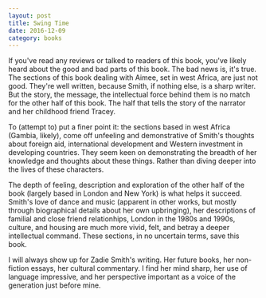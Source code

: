 ```yaml
---
layout: post
title: Swing Time
date: 2016-12-09
category: books
---
```


If you've read any reviews or talked to readers of this book, you've likely heard about the good and bad parts of this book. The bad news is, it's true. The sections of this book dealing with Aimee, set in west Africa, are just not good. They're well written, because Smith, if nothing else, is a sharp writer. But the story, the message, the intellectual force behind them is no match for the other half of this book. The half that tells the story of the narrator and her childhood friend Tracey.

To (attempt to) put a finer point it: the sections based in west Africa (Gambia, likely), come off unfeeling and demonstrative of Smith's thoughts about foreign aid, international development and Western investment in developing countries. They seem keen on demonstrating the breadth of her knowledge and thoughts about these things. Rather than diving deeper into the lives of these characters.

The depth of feeling, description and exploration of the other half of the book (largely based in London and New York) is what helps it succeed. Smith's love of dance and music (apparent in other works, but mostly through biographical details about her own upbringing), her descriptions of familial and close friend relationhips, London in the 1980s and 1990s, culture, and housing are much more vivid, felt, and betray a deeper intellectual command. These sections, in no uncertain terms, save this book.

I will always show up for Zadie Smith's writing. Her future books, her non-fiction essays, her cultural commentary. I find her mind sharp, her use of language impressive, and her perspective important as a voice of the generation just before mine.